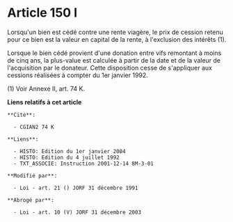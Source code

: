 # Article 150 I

Lorsqu'un bien est cédé contre une rente viagère, le prix de cession retenu pour ce bien est la valeur en capital de la
rente, à l'exclusion des intérêts (1).

Lorsque le bien cédé provient d'une donation entre vifs remontant à moins de cinq ans, la plus-value est calculée à partir de
la date et de la valeur de l'acquisition par le donateur. Cette disposition cesse de s'appliquer aux cessions réalisées à
compter du 1er janvier 1992.

(1) Voir Annexe II, art. 74 K.

**Liens relatifs à cet article**

	**Cite**:

	  - CGIAN2 74 K

	**Liens**:

	  - HISTO: Edition du 1er janvier 2004
	  - HISTO: Edition du 4 juillet 1992
	  - TXT_ASSOCIE: Instruction 2001-12-14 8M-3-01

	**Modifié par**:

	  - Loi - art. 21 () JORF 31 décembre 1991

	**Abrogé par**:

	  - Loi - art. 10 (V) JORF 31 décembre 2003
